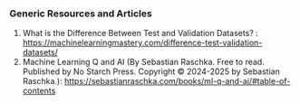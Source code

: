 ### Generic Resources and Articles

1. What is the Difference Between Test and Validation Datasets? : https://machinelearningmastery.com/difference-test-validation-datasets/
2. Machine Learning Q and AI (By Sebastian Raschka. Free to read. Published by No Starch Press.
Copyright © 2024-2025 by Sebastian Raschka.):  https://sebastianraschka.com/books/ml-q-and-ai/#table-of-contents
